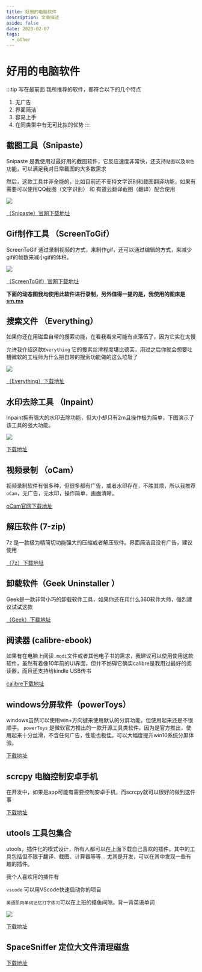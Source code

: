 ```yaml
---
title: 好用的电脑软件
description: 文章描述
aside: false
date: 2023-02-07
tags:
  - other
---
```


# 好用的电脑软件
:::tip 写在最前面
我所推荐的软件，都符合以下的几个特点

1. 无广告
2. 界面简洁
3. 容易上手
4. 在同类型中有无可比拟的优势
:::

## 截图工具（Snipaste）

Snipaste 是我使用过最好用的截图软件，它反应速度非常快，还支持`贴图`以及`取色`功能，可以满足我对日常截图的大多数需求

然后，这款工具并非全能的，比如目前还不支持文字识别和截图翻译功能，如果有需要可以使用QQ截图（文字识别） 和 有道云翻译截图（翻译）配合使用

![](https://i.v2ex.co/2q9kj4OQ.gif)

[（Snipaste）官网下载地址](https://zh.snipaste.com/download.html)



## Gif制作工具 （ScreenToGif）
ScreenToGif 通过录制视频的方式，来制作gif，还可以通过编辑的方式，来减少gif的帧数来减小gif的体积。

![](https://www.screentogif.com/img/Editor.3586032f.gif)

[（ScreenToGif）官网下载地址](https://www.screentogif.com/)

**下面的动态图我均使用此软件进行录制，另外值得一提的是，我使用的图床是[sm.ms](https://sm.ms/)**
## 搜索文件 （Everything） 
如果你还在用磁盘自带的搜索功能，在看我看来可能有点落伍了，因为它实在太慢

允许我介绍这款`Everything` 它的搜索丝滑程度堪比德芙，用过之后你就会想要吐槽微软的工程师为什么把自带的搜索功能做的这么垃圾了

![](https://s2.loli.net/2022/09/18/FRPm1CtKNvSTBh7.gif)

[（Everything）下载地址](https://www.voidtools.com/zh-cn/)


## 水印去除工具 （Inpaint）
Inpaint拥有强大的水印去除功能，但大小却只有2m且操作极为简单，下图演示了该工具的强大功能。

![](https://s2.loli.net/2022/09/18/aefLyi7wFjlJCZX.gif)

[下载地址](//image.woai996.com/%E5%8E%BB%E6%B0%B4%E5%8D%B0%E5%B7%A5%E5%85%B7Inpaint.exe)

## 视频录制 （oCam）

视频录制软件有很多种，但很多都有广告，或者水印存在，不胜其烦，所以我推荐`oCam`，无广告，无水印，操作简单，画面清晰。

[oCam官网下载地址](https://ohsoft.net/update/download.php)


## 解压软件 (7-zip)

7z 是一款极为精简切功能强大的压缩或者解压软件。界面简洁且没有广告，建议使用

[（7z）下载地址](https://www.7-zip.org/)

## 卸载软件（Geek Uninstaller ）

Geek是一款非常小巧的卸载软件工具，如果你还在用什么360软件大师，强烈建议试试这款

[（Geek）下载地址](https://geekuninstaller.com/download)


## 阅读器 (calibre-ebook)

如果有在电脑上阅读`.modi`文件或者其他电子书的需求，我建议可以使用使用这款软件，虽然有着像10年前的UI界面，但并不妨碍它确实calibre是我用过最好的阅读器，而且还支持给kindle USB传书


[calibre下载地址](https://calibre-ebook.com/download_windows)

## windows分屏软件（powerToys）

windows虽然可以使用win+方向键来使用默认的分屏功能，但使用起来还是不很顺手。  `powerToys` 是微软官方推出的一款开源工具类软件，因为是官方推出，使用起来十分丝滑，不含任何广告，性能也极佳。可以大幅度提升win10系统分屏体验。 

[下载地址](https://github.com/microsoft/PowerToys/releases/)


## scrcpy 电脑控制安卓手机

在开发中，如果是app可能有需要控制安卓手机，而scrcpy就可以很好的做到这件事

[下载地址](https://sourceforge.net/projects/scrcpy.mirror/)

## utools 工具包集合
utools，插件化的模式设计，所有人都可以在上面下载自己喜欢的插件。其中的工具包括但不限于翻译、截图、计算器等等... 尤其是开发，可以在其中发现一些有趣的插件。

我个人喜欢用的插件有

`vscode` 可以用VScode快速启动你的项目

`英语肌肉单词记忆打字练习`可以在上班的摸鱼间隙。背一背英语单词

![](//image.woai996.com/20220918201010.png) 

[下载地址](https://www.u.tools/)
## SpaceSniffer 定位大文件清理磁盘

[下载地址](https://pc.qq.com/detail/14/detail_24214.html)

